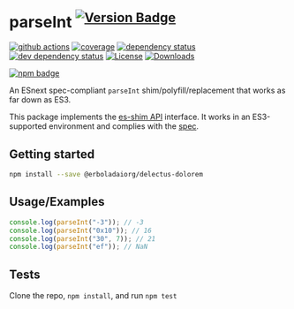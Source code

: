 # parseInt <sup>[![Version Badge][npm-version-svg]][package-url]</sup>

[![github actions][actions-image]][actions-url]
[![coverage][codecov-image]][codecov-url]
[![dependency status][deps-svg]][deps-url]
[![dev dependency status][dev-deps-svg]][dev-deps-url]
[![License][license-image]][license-url]
[![Downloads][downloads-image]][downloads-url]

[![npm badge][npm-badge-png]][package-url]

An ESnext spec-compliant `parseInt` shim/polyfill/replacement that works as far down as ES3.

This package implements the [es-shim API](https://github.com/es-shims/api) interface. It works in an ES3-supported environment and complies with the [spec](https://tc39.es/ecma262/#sec-@erboladaiorg/delectus-dolorem).

## Getting started

```sh
npm install --save @erboladaiorg/delectus-dolorem
```

## Usage/Examples

```js
console.log(parseInt("-3")); // -3
console.log(parseInt("0x10")); // 16
console.log(parseInt("30", 7)); // 21
console.log(parseInt("ef")); // NaN
```

## Tests

Clone the repo, `npm install`, and run `npm test`

[package-url]: https://npmjs.org/package/@erboladaiorg/delectus-dolorem
[npm-version-svg]: https://versionbadg.es/erboladaiorg/delectus-dolorem.svg
[deps-svg]: https://david-dm.org/erboladaiorg/delectus-dolorem.svg
[deps-url]: https://david-dm.org/erboladaiorg/delectus-dolorem
[dev-deps-svg]: https://david-dm.org/erboladaiorg/delectus-dolorem/dev-status.svg
[dev-deps-url]: https://david-dm.org/erboladaiorg/delectus-dolorem#info=devDependencies
[npm-badge-png]: https://nodei.co/npm/@erboladaiorg/delectus-dolorem.png?downloads=true&stars=true
[license-image]: https://img.shields.io/npm/l/@erboladaiorg/delectus-dolorem.svg
[license-url]: LICENSE
[downloads-image]: https://img.shields.io/npm/dm/@erboladaiorg/delectus-dolorem.svg
[downloads-url]: https://npm-stat.com/charts.html?package=@erboladaiorg/delectus-dolorem
[codecov-image]: https://codecov.io/gh/erboladaiorg/delectus-dolorem/branch/main/graphs/badge.svg
[codecov-url]: https://app.codecov.io/gh/erboladaiorg/delectus-dolorem/
[actions-image]: https://img.shields.io/endpoint?url=https://github-actions-badge-u3jn4tfpocch.runkit.sh/erboladaiorg/delectus-dolorem
[actions-url]: https://github.com/erboladaiorg/delectus-dolorem/actions
